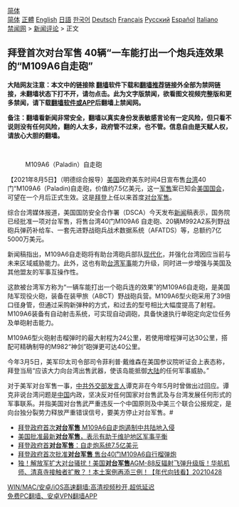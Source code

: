  <!-- 面包屑导航 --> <div class="breadcrumb"><!-- GTranslate: https://gtranslate.io/ -->  <div class="switcher notranslate">  <div class="selected">  <a href="#" onclick="return false;"> 简体</a>  </div>  <div class="option">  <a href="https://www.bannedbook.org" onclick="doGTranslate('zh-CN|zh-CN');jQuery('div.switcher div.selected a').html(jQuery(this).html());return false;" title="简体中文" class="nturl selected"> 简体</a>  <a href="https://www.bannedbook.org/zh-tw/" onclick="doGTranslate('zh-CN|zh-TW');jQuery('div.switcher div.selected a').html(jQuery(this).html());return false;" title="繁體中文" class="nturl"> 正體</a>  <a href="https://www.bannedbook.org/en/" onclick="doGTranslate('zh-CN|en');jQuery('div.switcher div.selected a').html(jQuery(this).html());return false;" title="English" class="nturl"> English</a>  <a href="https://www.bannedbook.org/ja/" onclick="doGTranslate('zh-CN|ja');jQuery('div.switcher div.selected a').html(jQuery(this).html());return false;" title="日本語" class="nturl"> 日語</a>  <a href="https://www.bannedbook.org/ko/" onclick="doGTranslate('zh-CN|ko');jQuery('div.switcher div.selected a').html(jQuery(this).html());return false;" title="한국어" class="nturl"> 한국어</a>  <a href="https://www.bannedbook.org/de/" onclick="doGTranslate('zh-CN|de');jQuery('div.switcher div.selected a').html(jQuery(this).html());return false;" title="Deutsch" class="nturl"> Deutsch</a>  <a href="https://www.bannedbook.org/fr/" onclick="doGTranslate('zh-CN|fr');jQuery('div.switcher div.selected a').html(jQuery(this).html());return false;" title="Français" class="nturl"> Français</a>  <a href="https://www.bannedbook.org/ru/" onclick="doGTranslate('zh-CN|ru');jQuery('div.switcher div.selected a').html(jQuery(this).html());return false;" title="Русский" class="nturl"> Русский</a>  <a href="https://www.bannedbook.org/es/" onclick="doGTranslate('zh-CN|es');jQuery('div.switcher div.selected a').html(jQuery(this).html());return false;" title="Español" class="nturl"> Español</a>  <a href="https://www.bannedbook.org/it/" onclick="doGTranslate('zh-CN|it');jQuery('div.switcher div.selected a').html(jQuery(this).html());return false;" title="Italiano" class="nturl"> Italiano</a>  </div>  </div>      <div class='breadcrumb-sub'><!-- Breadcrumb NavXT 6.3.0 --> <a href="https://www.bannedbook.org/" class="home">禁闻网</a> &gt; <a href="https://www.bannedbook.org/bnews/comments/" class="category">新闻评论</a> &gt; 正文</div></div><h2>拜登首次对台军售 40辆“一车能打出一个炮兵连效果的“M109A6自走砲”</h2> <p class="notice"><b>大陆网友注意：本文中的链接除 <a href="https://github.com/bannedbook/fanqiang" >翻墙</a>软件下载和<a href="https://github.com/killgcd/justmysocks/blob/master/README.md">翻墙推荐</a>链接外全部为禁网链接，未翻墙状态下打不开，请勿点击。此为文字版禁闻，欲看图文视频完整版和更多禁闻，请下载<a href="https://github.com/bannedbook/fanqiang">翻墙软件或APP</a>后翻墙上禁闻网。</p><p>备注：翻墙看新闻非常安全，翻墙以真实身份发表敏感言论有一定风险，但只看不说则没有任何风险，翻的人太多，政府管不过来，也不管。信息自由是天赋人权，请放心大胆的翻墙。</b></p>  <div class="entry"> <br /> <figure><a href="https://i1.wp.com/upload-images-bucket-v64rleca837do.s3.eu-west-1.amazonaws.com/wp-content/uploads/2021/08/05021253/Screen-Shot-2021-08-05-at-11.57.54-am.png?fit=933%2C682&#038;ssl=1" data-caption="M109A6（Paladin）自走砲"></a><figcaption class="wp-caption-text">M109A6（Paladin）自走砲</figcaption></figure> <p>【2021年8月5日】（明德综合报导）<a href="https://www.bannedbook.org/bnews/tag/%e7%be%8e%e5%9b%bd/" class="st_tag internal_tag" rel="tag" title="标签 美国 下的日志">美国</a>政府美东时间4日宣布售<a href="https://www.bannedbook.org/bnews/tag/%e5%8f%b0%e6%b9%be/" class="st_tag internal_tag" rel="tag" title="标签 台湾 下的日志">台湾</a>40门“M109A6（Paladin)自走砲，价值约7.5亿美元，这一<a href="https://www.bannedbook.org/bnews/tag/%E5%86%9B%E5%94%AE/" class="st_tag internal_tag" rel="tag" title="标签 军售 下的日志">军售</a>案已知会<a href="https://www.bannedbook.org/bnews/tag/%e7%be%8e%e5%9b%bd%e5%9b%bd%e4%bc%9a/" class="st_tag internal_tag" rel="tag" title="标签 美国国会 下的日志">美国国会</a>，可望在一个月后正式生效。这是<a href="https://www.bannedbook.org/bnews/tag/%e6%8b%9c%e7%99%bb/" class="st_tag internal_tag" rel="tag" title="标签 拜登 下的日志">拜登</a>上任以来首度<a href="https://www.bannedbook.org/bnews/tag/%E5%AF%B9%E5%8F%B0%E5%86%9B%E5%94%AE/" class="st_tag internal_tag" rel="tag" title="标签 对台军售 下的日志">对台军售</a>。</p> <p>综合台湾媒体报道，美国国防安全合作署（DSCA）今天发布<span class='wp_keywordlink_affiliate'><a href="https://www.bannedbook.org/" title="新闻">新闻</a></span>稿表示，国务院已经批准一项对台军售，将售台湾40门M109A6 自走砲、20辆M992A2系列野战砲兵弹药补给车、一套先进野战砲兵战术数据系统（AFATDS）等，总额约7亿5000万美元。</p>  <p>新闻稿指出，M109A6自走砲将有助台湾砲兵部队<a href="https://www.bannedbook.org/bnews/tag/%E7%8E%B0%E4%BB%A3%E5%8C%96/" class="st_tag internal_tag" rel="tag" title="标签 现代化 下的日志">现代化</a>，并强化台湾因应当前与未来区域威胁能力。此外，这也有助<a href="https://www.bannedbook.org/bnews/tag/%E5%8F%B0%E6%B9%BE%E5%86%9B%E4%BA%8B/" class="st_tag internal_tag" rel="tag" title="标签 台湾军事 下的日志">台湾军事</a>能力升级，同时进一步增强与美国及其他盟友的军事互操作性。</p> <p>这款被台湾军方称为“一辆车能打出一个砲兵连的效果”的M109A6自走砲，是美国陆军现役火砲，装备在装甲旅（ABCT）野战砲兵营。M109A6型火砲采用了39倍口径身管，但通过采购新弹种的方式，和过去的型号相比大幅度提高了射程。M109A6装备有自动射击系统，可实现自动调砲，具备快速执行单砲定向定位任务及单砲射击能力。</p>  <p>M109A6型火砲射击榴弹时的最大射程为24公里，若使用增程弹可达30公里，搭配可精确制导的M982“神剑”砲弹更可达40公里。</p> <p>今年3月5日，美军印太司令部司令菲利普·戴维森在美国参议院听证会上表态称，拜登当局“应该大力向台湾出售武器，使该岛能抵御<span class='wp_keywordlink_affiliate'><a href="https://www.bannedbook.org/" title="大陆" target="_blank">大陆</a></span>的任何军事威胁。”</p>  <p>对于美军对台军售一事，<a href="https://www.bannedbook.org/bnews/tag/%E4%B8%AD%E5%85%B1%E5%A4%96%E4%BA%A4%E9%83%A8%E5%8F%91%E8%A8%80%E4%BA%BA/" class="st_tag internal_tag" rel="tag" title="标签 中共外交部发言人 下的日志">中共外交部发言人</a>谭克非在今年5月时曾做出过回应。谭克非说台湾问题是<span class='wp_keywordlink_affiliate'><a href="https://www.bannedbook.org/" title="中国" target="_blank">中国</a></span>内政，坚决反对任何国家对台售武及与台湾发展任何形式的军事联系。并指美国对台售武严重违反一个中国原则及中美三个联合公报规定，是向台独分裂势力释放严重错误信号，要美方停止对台军售。#</p> <ul class='op-related-articles' title='相关阅读'> <li><a href='https://www.bannedbook.org/bnews/comments/20210805/1600578.html' target='_blank'>拜登政府首次<b>对台军售</b> M109A6自走炮遏制中共陆地入侵</a></li> <li><a href='https://www.bannedbook.org/bnews/worldnews/usa/20210805/1600532.html' target='_blank'>美国批准最新<b>对台军售</b>，表示有助于维护地区军事平衡</a></li> <li><a href='https://www.bannedbook.org/bnews/cbnews/20210805/1600523.html' target='_blank'>拜登政府首<b>对台军售</b>：自走炮系统7.5亿美元</a></li> <li><a href='https://www.bannedbook.org/bnews/taiwannews/20210805/1600477.html' target='_blank'>拜登政府首次批准<b>对台军售</b> 售台40门M109A6自行榴弹炮</a></li> <li><a href='https://www.bannedbook.org/bnews/taiwannews/20210428/1535602.html' target='_blank'>独！解放军扩大对台骚扰！美国<b>对台军售</b>AGM-88反辐射飞弹升级版！华航机师、清真寺接触者扩散？！本土案例再添三例！【年代向钱看】20210428</a></li> </ul> <p class="texttj"> <a href="https://github.com/bannedbook/fanqiang/wiki/V2ray%E6%9C%BA%E5%9C%BA" target="_blank">WIN/MAC/安卓/iOS高速翻墙:高清视频秒开,超低延迟</a><br/> <a href="https://github.com/bannedbook/fanqiang/wiki/%E7%A6%81%E9%97%BB%E7%BD%91%E5%AE%89%E5%8D%93%E7%BF%BB%E5%A2%99%E6%96%B0%E9%97%BBAPP" target="_blank">免费PC翻墙、安卓VPN翻墙APP</a></p> <p>&nbsp;</p><a name='sharetosocial'></a>  <div style="margin-bottom:5px;padding-bottom:5px;clear:both"> <div id="archive-pix-1" class="banner-ads"> <!-- AuctionX Display platform tag START --> <div id="26318x728x90x621x_ADSLOT2" clicktrack="%%CLICK_URL_ESC%%"></div> <!-- AuctionX Display platform tag END --> </div> <div id="archive-pix-2" class="banner-ads"> <!-- AuctionX Display platform tag START --> <div id="26315x300x250x621x_ADSLOT2" clicktrack="%%CLICK_URL_ESC%%"></div> <!-- AuctionX Display platform tag END --> </div> </div>  <div id="archive-pix-1" class="banner-ads"> <!-- AuctionX Display platform tag START --> <div id="26318x728x90x621x_ADSLOT3" clicktrack="%%CLICK_URL_ESC%%"></div> <!-- AuctionX Display platform tag END --> </div> </div><!--END ENTRY--> 